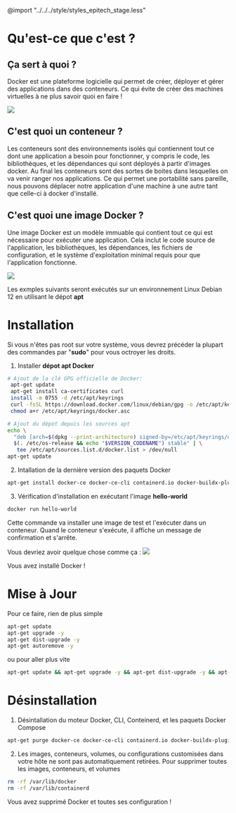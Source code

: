 @import "../../../style/styles_epitech_stage.less"

# Qu'est-ce que c'est ?

## Ça sert à quoi ?
Docker est une plateforme logicielle qui permet de créer, déployer et gérer des applications dans des conteneurs. Ce qui évite de créer des machines virtuelles à ne plus savoir quoi en faire !

[![](https://connaissances.symexo.com/uploads/images/gallery/2024-09/scaled-1680-/image-1725269744260.png)](https://connaissances.symexo.com/uploads/images/gallery/2024-09/image-1725269744260.png)

## C'est quoi un conteneur ?
Les conteneurs sont des environnements isolés qui contiennent tout ce dont une application a besoin pour fonctionner, y compris le code, les bibliothèques, et les dépendances qui sont déployés à partir d'images docker. Au final les conteneurs sont des sortes de boites dans lesquelles on va venir ranger nos applications. Ce qui permet une portabilité sans pareille, nous pouvons déplacer notre application d'une machine à une autre tant que celle-ci à docker d'installé.

## C'est quoi une image Docker ?
Une image Docker est un modèle immuable qui contient tout ce qui est nécessaire pour exécuter une application. Cela inclut le code source de l'application, les bibliothèques, les dépendances, les fichiers de configuration, et le système d'exploitation minimal requis pour que l'application fonctionne.

[![](https://connaissances.symexo.com/uploads/images/gallery/2024-09/scaled-1680-/image-1725270097181.png)](https://connaissances.symexo.com/uploads/images/gallery/2024-09/image-1725270097181.png)
<p class="info-note">Les exmples suivants seront exécutés sur un environnement Linux Debian 12 en utilisant le dépot <b>apt</b></p></div>

# Installation
<p class="info-note">Si vous n'êtes pas root sur votre système, vous devrez précéder la plupart des commandes par "<b>sudo</b>" pour vous octroyer les droits.</p>

1) Installer **dépot apt Docker**
```bash
# Ajout de la clé GPG officielle de Docker:
 apt-get update
 apt-get install ca-certificates curl
 install -m 0755 -d /etc/apt/keyrings
 curl -fsSL https://download.docker.com/linux/debian/gpg -o /etc/apt/keyrings/docker.asc
 chmod a+r /etc/apt/keyrings/docker.asc

# Ajout du dépot depuis les sources apt
echo \
  "deb [arch=$(dpkg --print-architecture) signed-by=/etc/apt/keyrings/docker.asc] https://download.docker.com/linux/debian \
  $(. /etc/os-release && echo "$VERSION_CODENAME") stable" | \
   tee /etc/apt/sources.list.d/docker.list > /dev/null
apt-get update
```

2) Intallation de la dernière version des paquets Docker
```bash
apt-get install docker-ce docker-ce-cli containerd.io docker-buildx-plugin docker-compose-plugin
```

3) Vérification d'installation en exécutant l'image **hello-world**
```bash
docker run hello-world
```
Cette commande va installer une image de test et l'exécuter dans un conteneur. Quand le conteneur s'exécute, il affiche un message de confirmation et s'arrête.

Vous devriez avoir quelque chose comme ça :
[![](https://connaissances.symexo.com/uploads/images/gallery/2024-09/scaled-1680-/image-1725270184914.png)](https://connaissances.symexo.com/uploads/images/gallery/2024-09/image-1725270184914.png)
<p class="success-note">Vous avez installé Docker !</p>

# Mise à Jour
Pour ce faire, rien de plus simple
```bash
apt-get update
apt-get upgrade -y
apt-get dist-upgrade -y
apt-get autoremove -y
```
ou pour aller plus vite
```bash
apt-get update && apt-get upgrade -y && apt-get dist-upgrade -y && apt-get autoremove -y
```

# Désinstallation
1) Désintallation du moteur Docker, CLI, Conteinerd, et les paquets Docker Compose
```bash
apt-get purge docker-ce docker-ce-cli containerd.io docker-buildx-plugin docker-compose-plugin docker-ce-rootless-extras
```

2) Les images, conteneurs, volumes, ou configurations customisées dans votre hôte ne sont pas automatiquement retirées. Pour supprimer toutes les images, conteneurs, et volumes
```bash
rm -rf /var/lib/docker
rm -rf /var/lib/containerd
```
<p class="success-note">Vous avez supprimé Docker et toutes ses configuration !</p>